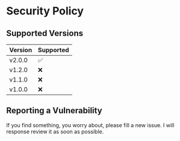 # Security Policy

## Supported Versions

| Version | Supported          |
| ------- | ------------------ |
| v2.0.0  | :white_check_mark: |
| v1.2.0  | :x:                |
| v1.1.0  | :x:                |
| v1.0.0  | :x:                |
<!--
| v1.0    | :x:                |
-->

## Reporting a Vulnerability

If you find something, you worry about, please fill a new issue. I will response review it as soon as possible.
